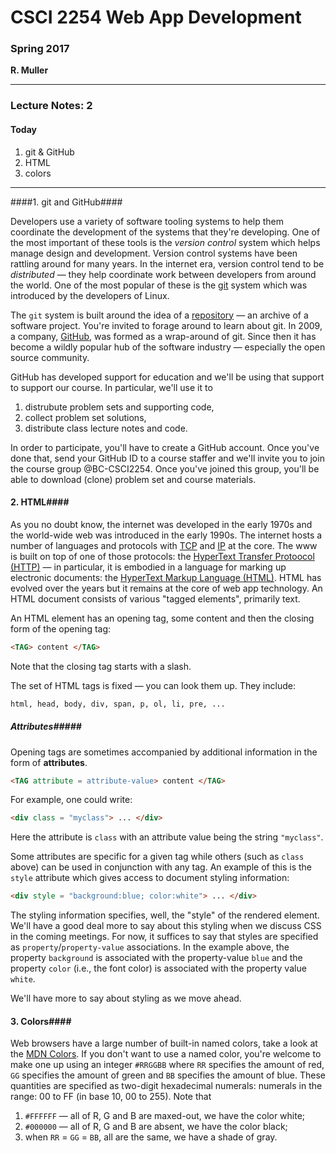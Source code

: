 # CSCI 2254 Web App Development

### Spring 2017

**R. Muller**

------

### Lecture Notes: 2

#### Today

1. git & GitHub
2. HTML
3. colors

------

####1. git and GitHub####

Developers use a variety of software tooling systems to help them coordinate the development of the systems that they're developing. One of the most important of these tools is the *version control* system which helps manage design and development. Version control systems have been rattling around for many years. In the internet era, version control tend to be *distributed* — they help coordinate work between developers from around the world. One of the most popular of these is the [git](https://en.wikipedia.org/wiki/Git) system which was introduced by the developers of Linux.

The `git` system is built around the idea of a [repository](https://en.wikipedia.org/wiki/Software_repository) — an archive of a software project. You're invited to forage around to learn about git. In 2009, a company, [GitHub](https://github.com/), was formed as a wrap-around of git. Since then it has become a wildly popular hub of the software industry — especially the open source community.

GitHub has developed support for education and we'll be using that support to support our course. In particular, we'll use it to

1. distrubute problem sets and supporting code,
2. collect problem set solutions,
3. distribute class lecture notes and code.

In order to participate, you'll have to create a GitHub account. Once you've done that, send your GitHub ID to a course staffer and we'll invite you to join the course group @BC-CSCI2254.  Once you've joined this group, you'll be able to download (clone) problem set and course materials.

#### 2. HTML####

As you no doubt know, the internet was developed in the early 1970s and the world-wide web was introduced in the early 1990s. The internet hosts a number of languages and protocols with [TCP](https://en.wikipedia.org/wiki/Transmission_Control_Protocol) and [IP](https://en.wikipedia.org/wiki/Internet_Protocol) at the core. The www is built on top of one of those protocols: the [HyperText Transfer Protoocol (HTTP)](https://en.wikipedia.org/wiki/Hypertext_Transfer_Protocol) — in particular, it is embodied in a language for marking up electronic documents: the [HyperText Markup Language (HTML)](https://en.wikipedia.org/wiki/HTML). HTML has evolved over the years but it remains at the core of web app technology. An HTML document consists of various "tagged elements", primarily text. 

An HTML element has an opening tag, some content and then the closing form of the opening tag:

```html
<TAG> content </TAG>
```

Note that the closing tag starts with a slash.

The set of HTML tags is fixed — you can look them up. They include:

```html
html, head, body, div, span, p, ol, li, pre, ...
```

##### Attributes#####

Opening tags are sometimes accompanied by additional information in the form of **attributes**.

```html
<TAG attribute = attribute-value> content </TAG>
```

For example, one could write:

```html
<div class = "myclass"> ... </div>
```

Here the attribute is `class` with an attribute value being the string `"myclass"`. 

Some attributes are specific for a given tag while others (such as `class` above) can be used in conjunction with any tag. An example of this is the `style` attribute which gives access to document styling information:

```html
<div style = "background:blue; color:white"> ... </div>
```

The styling information specifies, well, the "style" of the rendered element. We'll have a good deal more to say about this styling when we discuss CSS in the coming meetings. For now, it suffices to say that styles are specified as `property`/`property-value` associations. In the example above, the property `background` is associated with the property-value `blue` and the property `color` (i.e., the font color) is associated with the property value `white`. 

We'll have more to say about styling as we move ahead.

#### 3. Colors#### 

Web browsers have a large number of built-in named colors, take a look at the [MDN Colors](https://developer.mozilla.org/en-US/docs/Web/CSS/color_value). If you don't want to use a named color, you're welcome to make one up using an integer `#RRGGBB` where `RR` specifies the amount of red, `GG` specifies the amount of green and `BB` specifies the amount of blue. These quantities are specified as two-digit hexadecimal numerals: numerals in the range: 00 to FF (in base 10, 00 to 255). Note that

1. `#FFFFFF` — all of R, G and B are maxed-out, we have the color white;
2. `#000000` — all of R, G and B are absent, we have the color black;
3. when `RR` = `GG` = `BB`, all are the same, we have a shade of gray.